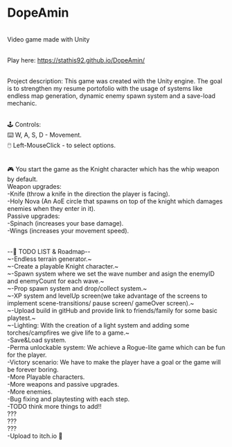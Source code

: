 # DopeAmin
</br>Video game made with Unity

</br>Play here: https://stathis92.github.io/DopeAmin/

</br>Project description: This game was created with the Unity engine. The goal is to strengthen my resume portofolio with the usage of systems like endless map generation, dynamic enemy spawn system and a save-load mechanic.

</br>:joystick: Controls: 
</br>:keyboard: W, A, S, D - Movement. 
</br>:computer_mouse: Left-MouseClick - to select options.

</br>:video_game: You start the game as the Knight character which has the whip weapon by default.
</br>Weapon upgrades: 
</br>-Knife (throw a knife in the direction the player is facing).
</br>-Holy Nova (An AoE circle that spawns on top of the knight which damages enemies when they enter in it).
</br>Passive upgrades:
</br>-Spinach (increases your base damage).
</br>-Wings (increases your movement speed).

</br>--:round_pushpin: TODO LIST & Roadmap--
</br>~-Endless terrain generator.~
</br>~-Create a playable Knight character.~
</br>~-Spawn system where we set the wave number and asign the enemyID and enemyCount for each wave.~
</br>~-Prop spawn system and drop/collect system.~
</br>~-XP system and levelUp screen(we take advantage of the screens to implement scene-transitions/ pause screen/ gameOver screen).~
</br>~-Upload build in gitHub and provide link to friends/family for some basic playtest.~
</br>~-Lighting: With the creation of a light system and adding some torches/campfires we give life to a game.~
</br>-Save&Load system.
</br>-Perma unlockable system: We achieve a Rogue-lite game which can be fun for the player.
</br>-Victory scenario: We have to make the player have a goal or the game will be forever boring.
</br>-More Playable characters.
</br>-More weapons and passive upgrades.
</br>-More enemies.
</br>-Bug fixing and playtesting with each step.
</br>-TODO think more things to add!!
</br>???
</br>???
</br>???
</br>-Upload to itch.io :crossed_fingers:

